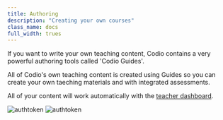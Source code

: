 ```yaml
---
title: Authoring
description: "Creating your own courses"
class_name: docs
full_width: trues
---
```


If you want to write your own teaching content, Codio contains a very powerful authoring tools called 'Codio Guides'.

All of Codio's own teaching content is created using Guides so you can create your own taeching materials and with integrated assessments.

All of your content will work automatically with the [teacher dashboard](/docs/teacher/special/tdashboard).

<img alt="authtoken" src="/img/docs/guideseditor.png" class="simple"/>

<img alt="authtoken" src="/img/docs/guides/assessment_codetest.png" class="simple"/>